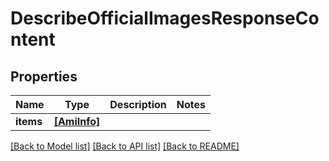 # DescribeOfficialImagesResponseContent


## Properties
Name | Type | Description | Notes
------------ | ------------- | ------------- | -------------
**items** | [**[AmiInfo]**](AmiInfo.md) |  | 

[[Back to Model list]](../README.md#documentation-for-models) [[Back to API list]](../README.md#documentation-for-api-endpoints) [[Back to README]](../README.md)


